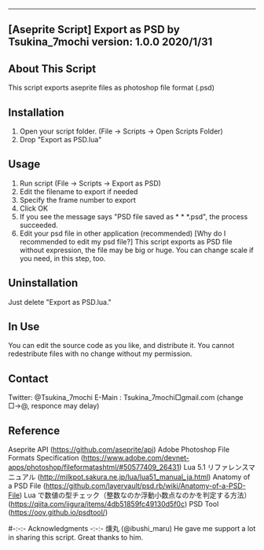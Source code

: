 --------------------------------
[Aseprite Script] Export as PSD
               by Tsukina_7mochi
        version: 1.0.0 2020/1/31
--------------------------------

## About This Script
 This script exports aseprite files as photoshop file format (.psd)

## Installation
 1. Open your script folder.
   (File -> Scripts -> Open Scripts Folder)
 2. Drop "Export as PSD.lua"

## Usage
 1. Run script
   (File -> Scripts -> Export as PSD)
 2. Edit the filename to export if needed
 3. Specify the frame number to export
 4. Click OK
 5. If you see the message says "PSD file saved as * * *.psd", the process succeeded.
 6. Edit your psd file in other application (recommended)
[Why do I recommended to edit my psd file?]
This script exports as PSD file without expression, the file may be big or huge.
You can change scale if you need, in this step, too.

## Uninstallation
 Just delete "Export as PSD.lua."

## In Use
You can edit the source code as you like, and distribute it.
You cannot redestribute files with no change without my permission.

## Contact
Twitter: @Tsukina_7mochi
E-Main : Tsukina_7mochi□gmail.com (change □→@, responce may delay)

## Reference
Aseprite API (https://github.com/aseprite/api)
Adobe Photoshop File Formats Specification (https://www.adobe.com/devnet-apps/photoshop/fileformatashtml/#50577409_26431)
Lua 5.1 リファレンスマニュアル (http://milkpot.sakura.ne.jp/lua/lua51_manual_ja.html)
Anatomy of a PSD File (https://github.com/layervault/psd.rb/wiki/Anatomy-of-a-PSD-File)
Lua で数値の型チェック（整数なのか浮動小数点なのかを判定する方法） (https://qiita.com/iigura/items/4db51859fc49130d5f0c)
PSD Tool (https://oov.github.io/psdtool/)

#-:-:- Acknowledgments -:-:-
燻丸 (@ibushi_maru)
  He gave me support a lot in sharing this script. Great thanks to him.
